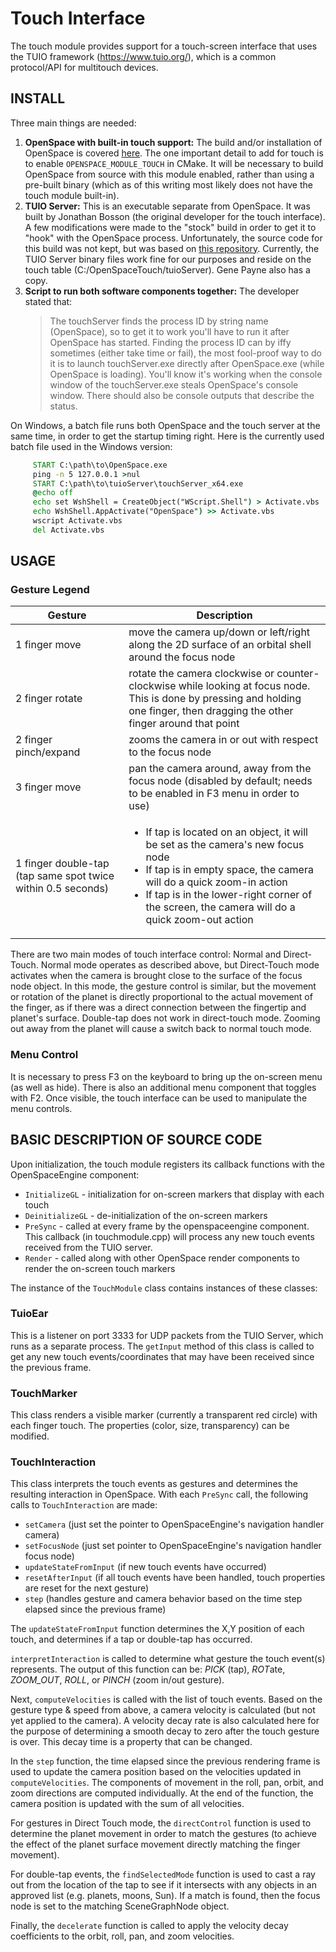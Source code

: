# Touch Interface
The touch module provides support for a touch-screen interface that uses the TUIO framework (https://www.tuio.org/), which is a common protocol/API for multitouch devices.

## INSTALL
Three main things are needed:
  1. **OpenSpace with built-in touch support:** The build and/or installation of OpenSpace is covered [here](/dev/compiling/index). The one important detail to add for touch is to enable `OPENSPACE_MODULE_TOUCH` in CMake. It will be necessary to build OpenSpace from source with this module enabled, rather than using a pre-built binary (which as of this writing most likely does not have the touch module built-in).
  1. **TUIO Server:** This is an executable separate from OpenSpace. It was built by Jonathan Bosson (the original developer for the touch interface). A few modifications were made to the "stock" build in order to get it to "hook" with the OpenSpace process. Unfortunately, the source code for this build was not kept, but was based on [this repository](https://github.com/vialab/Touch2Tuio/tree/master/TouchHook). Currently, the TUIO Server binary files work fine for our purposes and reside on the touch table (C:/OpenSpaceTouch/tuioServer). Gene Payne also has a copy.
  1. **Script to run both software components together:** The developer stated that:
     > The touchServer finds the process ID by string name (OpenSpace), so to get it to work you'll have to run it after OpenSpace has started. Finding the process ID can by iffy sometimes (either take time or fail), the most fool-proof way to do it is to launch touchServer.exe directly after OpenSpace.exe (while OpenSpace is loading). You'll know it's working when the console window of the touchServer.exe steals OpenSpace's console window. There should also be console outputs that describe the status.

On Windows, a batch file runs both OpenSpace and the touch server at the same time, in order to get the startup timing right. Here is the currently used batch file used in the Windows version:
```bat
     START C:\path\to\OpenSpace.exe
     ping -n 5 127.0.0.1 >nul
     START C:\path\to\tuioServer\touchServer_x64.exe
     @echo off
     echo set WshShell = CreateObject("WScript.Shell") > Activate.vbs
     echo WshShell.AppActivate("OpenSpace") >> Activate.vbs
     wscript Activate.vbs
     del Activate.vbs
```

## USAGE
### Gesture Legend
| Gesture | Description |
|---------|-------------|
| 1 finger move | move the camera up/down or left/right along the 2D surface of an orbital shell around the focus node|
| 2 finger rotate | rotate the camera clockwise or counter-clockwise while looking at focus node. This is done by pressing and holding one finger, then dragging the other finger around that point|
| 2 finger pinch/expand | zooms the camera in or out with respect to the focus node|
| 3 finger move | pan the camera around, away from the focus node (disabled by default; needs to be enabled in F3 menu in order to use)|
| 1 finger double-tap (tap same spot twice within 0.5 seconds) |<ul><li>If tap is located on an object, it will be set as the camera's new focus node</li><li>If tap is in empty space, the camera will do a quick zoom-in action</li><li>If tap is in the lower-right corner of the screen, the camera will do a quick zoom-out action</li></ul>|

There are two main modes of touch interface control: Normal and Direct-Touch. Normal mode operates as described above, but Direct-Touch mode activates when the camera is brought close to the surface of the focus node object. In this mode, the gesture control is similar, but the movement or rotation of the planet is directly proportional to the actual movement of the finger, as if there was a direct connection between the fingertip and planet's surface. Double-tap does not work in direct-touch mode. Zooming out away from the planet will cause a switch back to normal touch mode.

### Menu Control
It is necessary to press F3 on the keyboard to bring up the on-screen menu (as well as hide). There is also an additional menu component that toggles with F2. Once visible, the touch interface can be used to manipulate the menu controls.

## BASIC DESCRIPTION OF SOURCE CODE
Upon initialization, the touch module registers its callback functions with the OpenSpaceEngine component:
  * `InitializeGL` - initialization for on-screen markers that display with each touch
  * `DeinitializeGL` - de-initialization of the on-screen markers
  * `PreSync` - called at every frame by the openspaceengine component. This callback (in touchmodule.cpp) will process any new touch events received from the TUIO server.
  * `Render` - called along with other OpenSpace render components to render the on-screen touch markers

The instance of the `TouchModule` class contains instances of these classes:

### TuioEar
This is a listener on port 3333 for UDP packets from the TUIO Server, which runs as a separate process. The `getInput` method of this class is called to get any new touch events/coordinates that may have been received since the previous frame.

### TouchMarker
This class renders a visible marker (currently a transparent red circle) with each finger touch. The properties (color, size, transparency) can be modified.

### TouchInteraction
This class interprets the touch events as gestures and determines the resulting interaction in OpenSpace.
With each `PreSync` call, the following calls to `TouchInteraction` are made:
  * `setCamera` (just set the pointer to OpenSpaceEngine's navigation handler camera)
  * `setFocusNode` (just set pointer to OpenSpaceEngine's navigation handler focus node)
  * `updateStateFromInput` (if new touch events have occurred)
  * `resetAfterInput` (if all touch events have been handled, touch properties are reset for the next gesture)
  * `step` (handles gesture and camera behavior based on the time step elapsed since the previous frame)

The `updateStateFromInput` function determines the X,Y position of each touch, and determines if a tap or double-tap has occurred.

`interpretInteraction` is called to determine what gesture the touch event(s) represents. The output of this function can be: *PICK* (tap), *ROT*ate, *ZOOM_OUT*, *ROLL*, or *PINCH* (zoom in/out gesture).

Next, `computeVelocities` is called with the list of touch events. Based on the gesture type & speed from above, a camera velocity is calculated (but not yet applied to the camera). A velocity decay rate is also calculated here for the purpose of determining a smooth decay to zero after the touch gesture is over. This decay time is a property that can be changed.

In the `step` function, the time elapsed since the previous rendering frame is used to update the camera position based on the velocities updated in `computeVelocities`. The components of movement in the roll, pan, orbit, and zoom directions are computed individually. At the end of the function, the camera position is updated with the sum of all velocities.

For gestures in Direct Touch mode, the `directControl` function is used to determine the planet movement in order to match the gestures (to achieve the effect of the planet surface movement directly matching the finger movement).

For double-tap events, the `findSelectedMode` function is used to cast a ray out from the location of the tap to see if it intersects with any objects in an approved list (e.g. planets, moons, Sun). If a match is found, then the focus node is set to the matching SceneGraphNode object.

Finally, the `decelerate` function is called to apply the velocity decay coefficients to the orbit, roll, pan, and zoom velocities.
